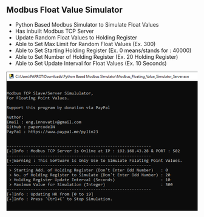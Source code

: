 ## Modbus Float Value Simulator

- Python Based Modbus Simulator to Simulate Float Values
- Has inbuilt Modbus TCP Server
- Update Random Float Values to Holding Register
- Able to Set Max Limit for Random Float Values (Ex. 300)
- Able to Set Starting Holding Register (Ex. 0  means/stands for : 40000)
- Able to Set Number of Holding Register (Ex. 20 Holding Register)
- Able to Set Update Interval for Float Values (Ex. 10 Seconds)

![](img_1.PNG?raw=true)
